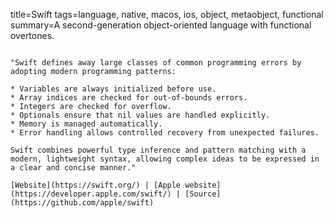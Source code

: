 title=Swift
tags=language, native, macos, ios, object, metaobject, functional
summary=A second-generation object-oriented language with functional overtones.
~~~~~~

"Swift defines away large classes of common programming errors by adopting modern programming patterns:

* Variables are always initialized before use.
* Array indices are checked for out-of-bounds errors.
* Integers are checked for overflow.
* Optionals ensure that nil values are handled explicitly.
* Memory is managed automatically.
* Error handling allows controlled recovery from unexpected failures.

Swift combines powerful type inference and pattern matching with a modern, lightweight syntax, allowing complex ideas to be expressed in a clear and concise manner."

[Website](https://swift.org/) | [Apple website](https://developer.apple.com/swift/) | [Source](https://github.com/apple/swift)

